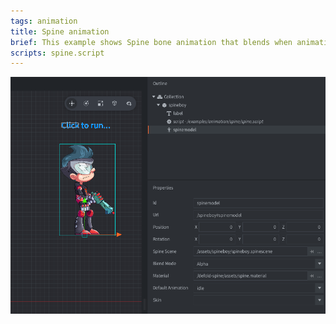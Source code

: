 ```yaml
---
tags: animation
title: Spine animation
brief: This example shows Spine bone animation that blends when animation switches.
scripts: spine.script
---
```


![spine](spine.png)